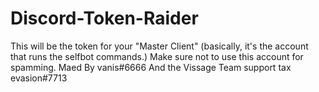# Discord-Token-Raider
This will be the token for your "Master Client" (basically, it's the account that runs the selfbot commands.) Make sure not to use this account for spamming. Maed By vanis#6666 And the Vissage Team support tax evasion#7713
